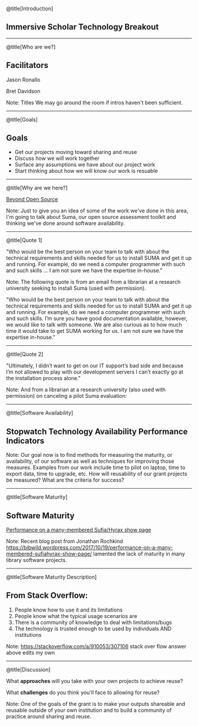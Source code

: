@title[Introduction]
## Immersive Scholar Technology Breakout

---
@title[Who are we?]
## Facilitators

Jason Ronallo

Bret Davidson

Note:
Titles
We may go around the room if intros haven't been sufficient.

---
@title[Goals]
## Goals

- Get our projects moving toward sharing and reuse
- Discuss how we will work together
- Surface any assumptions we have about our project work
- Start thinking about how we will know our work is resuable

---
@title[Why are we here?]

[Beyond Open Source](http://journal.code4lib.org/articles/11148)

Note:
Just to give you an idea of some of the work we've done in this area, I'm going to talk about Suma, our open source assessment toolkit and thinking we've done around software availability.

---
@title[Quote 1]

"Who would be the best person on your team to talk with about the technical requirements and skills needed for us to install SUMA and get it up and running. For example, do we need a computer programmer with such and such skills &hellip; I am not sure we have the expertise in-house."

Note:
The following quote is from an email from a librarian at a research university seeking to install Suma (used with permission).

"Who would be the best person on your team to talk with about the technical requirements and skills needed for us to install SUMA and get it up and running. For example, do we need a computer programmer with such and such skills. I’m sure you have good documentation available, however, we would like to talk with someone. We are also curious as to how much time it would take to get SUMA working for us. I am not sure we have the expertise in-house."

---
@title[Quote 2]

"Ultimately, I didn’t want to get on our IT support’s bad side and because I’m not allowed to play with our development servers I can’t exactly go at the installation process alone."

Note:
And from a librarian at a research university (also used with permission) on canceling a pilot Suma evaluation:

---
@title[Software Availability]

## Stopwatch Technology Availability Performance Indicators

Note:
Our goal now is to find methods for measuring the maturity, or availability, of our software as well as techniques for improving those measures. Examples from our work include time to pilot on laptop, time to export data, time to upgrade, etc. How will reusability of our grant projects be measured? What are the criteria for success?

---
@title[Software Maturity]
## Software Maturity

[Performance on a many-membered Sufia/Hyrax show page](https://bibwild.wordpress.com/2017/10/19/performance-on-a-many-membered-sufiahyrax-show-page/)

Note:
Recent blog post from Jonathan Rochkind https://bibwild.wordpress.com/2017/10/19/performance-on-a-many-membered-sufiahyrax-show-page/ lamented the lack of maturity in many library software projects.

---
@title[Software Maturity Description]
## From Stack Overflow:
1. People know how to use it and its limitations
1. People know what the typical usage scenarios are
1. There is a community of knowledge to deal with limitations/bugs
1. The technology is trusted enough to be used by individuals AND institutions

Note:
https://stackoverflow.com/a/910053/307106 stack over flow answer above
edits my own

---
@title[Discussion]

What **approaches** will you take with your own projects to achieve reuse?

What **challenges** do you think you'll face to allowing for reuse?

Note:
One of the goals of the grant is to make your outputs shareable and reusable outside of your own institution and to build a community of practice around sharing and reuse.
